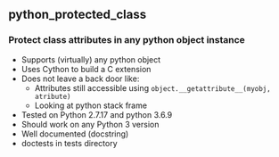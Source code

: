 ## python_protected_class
### Protect class attributes in any python object instance

- Supports (virtually) any python object
- Uses Cython to build a C extension
- Does not leave a back door like:
    - Attributes still accessible using ```object.__getattribute__(myobj, atribute)```
    - Looking at python stack frame
- Tested on Python 2.7.17 and python 3.6.9
- Should work on any Python 3 version
- Well documented (docstring)
- doctests in tests directory
